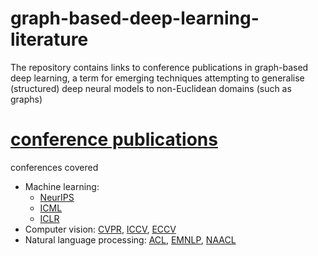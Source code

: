 # graph-based-deep-learning-literature

The repository contains links to conference publications in graph-based deep learning, a term for emerging techniques attempting to generalise (structured) deep neural models to non-Euclidean domains (such as graphs)

# [conference publications](https://github.com/naganandy/graph-based-deep-learning-literature/blob/master/conference-publications/README.md)

conferences covered
- Machine learning: 
   * [NeurIPS](https://nips.cc/) 
   * [ICML](https://icml.cc/) 
   * [ICLR](https://iclr.cc/)
- Computer vision: [CVPR](http://cvpr2019.thecvf.com/), [ICCV](http://iccv2019.thecvf.com/), [ECCV](https://eccv2018.org/)
- Natural language processing: [ACL](http://www.acl2019.org/EN/index.xhtml), [EMNLP](https://www.emnlp-ijcnlp2019.org/), [NAACL](https://naacl2019.org/)


